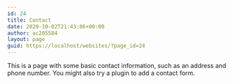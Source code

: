 ```yaml
---
id: 24
title: Contact
date: 2020-10-02T21:43:06+00:00
author: ac205584
layout: page
guid: https://localhost/websites/?page_id=24
---
```

This is a page with some basic contact information, such as an address and phone number. You might also try a plugin to add a contact form.